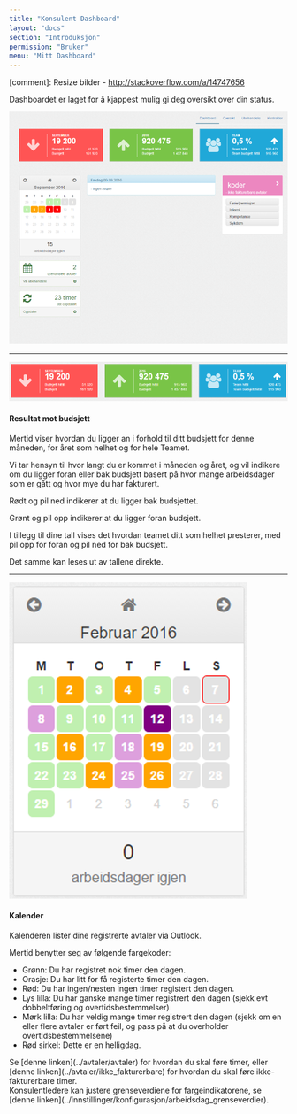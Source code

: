 ```yaml
---
title: "Konsulent Dashboard"
layout: "docs"
section: "Introduksjon"
permission: "Bruker"
menu: "Mitt Dashboard"
---
```

[comment]: Resize bilder - http://stackoverflow.com/a/14747656

Dashboardet er laget for å kjappest mulig gi deg oversikt over din status.

![](img/dashboard_overview.png)

---------

![](img/budsjett.png)

#### Resultat mot budsjett

Mertid viser hvordan du ligger an i forhold til ditt budsjett for denne måneden, for året som helhet og for hele Teamet.

Vi tar hensyn til hvor langt du er kommet i måneden og året, og vil indikere om du ligger foran eller bak budsjett basert på hvor mange arbeidsdager som er gått og hvor mye du har fakturert. 

Rødt og pil ned indikerer at du ligger bak budsjettet.

Grønt og pil opp indikerer at du ligger foran budsjett.

I tillegg til dine tall vises det hvordan teamet ditt som helhet presterer, med pil opp for foran og pil ned for bak budsjett.

Det samme kan leses ut av tallene direkte.


----------

![](img/kalender.png)

#### Kalender
Kalenderen lister dine registrerte avtaler via Outlook.

Mertid benytter seg av følgende fargekoder:

 - Grønn: Du har registret nok timer den dagen.
 - Orasje: Du har litt for få registerte timer den dagen.
 - Rød: Du har ingen/nesten ingen timer registert den dagen.
 - Lys lilla: Du har ganske mange timer registrert den dagen (sjekk evt dobbeltføring og overtidsbestemmelser)
 - Mørk lilla: Du har veldig mange timer registrert den dagen (sjekk om en eller flere avtaler er ført feil, og pass på at du overholder overtidsbestemmelsene)
 - Rød sirkel: Dette er en helligdag.

<p class="note--warning" markdown="1">
Se [denne linken](../avtaler/avtaler) for hvordan du skal føre timer, eller [denne linken](../avtaler/ikke_fakturerbare) for hvordan du skal føre ikke-fakturerbare timer.
<br>
Konsulentledere kan justere grenseverdiene for fargeindikatorene, se [denne linken](../innstillinger/konfigurasjon/arbeidsdag_grenseverdier).
</p>
